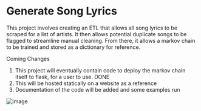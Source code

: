 # Generate Song Lyrics

This project involves creating an ETL that allows all song lyrics to be scraped for a list of artists. It then allows potential duplicate songs to be flagged to streamline manual cleaning. From there, it allows a markov chain to be trained and stored as a dictionary for reference. 

Coming Changes
1. This project will eventually contain code to deploy the markov chain itself to flask, for a user to use. DONE
2. This will be hosted statically on a website as a reference
3. Documentation of the code will be added and some examples run

![image](https://user-images.githubusercontent.com/36580462/145759228-2ffe8c81-b736-431c-a107-4d9a77cf6efe.png)
